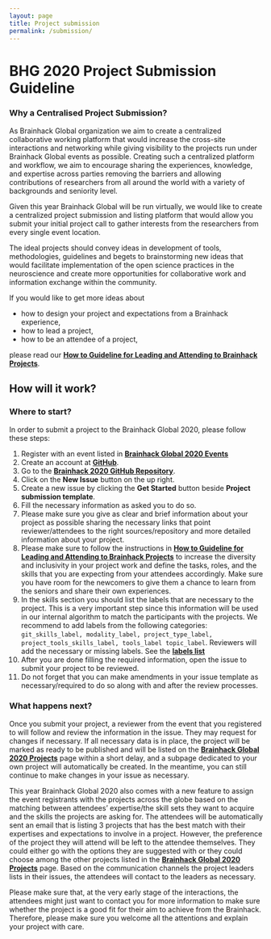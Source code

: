 ```yaml
---
layout: page
title: Project submission
permalink: /submission/
---
```


# BHG 2020 Project Submission Guideline

### Why a Centralised Project Submission?

As Brainhack Global organization we aim to create a centralized collaborative working platform that would increase the cross-site interactions and networking while giving visibility to the projects run under Brainhack Global events as possible. Creating such a centralized platform and workflow, we aim to encourage sharing the experiences, knowledge, and expertise across parties removing the barriers and allowing contributions of researchers from all around the world with a variety of backgrounds and seniority level.

Given this year Brainhack Global will be run virtually, we would like to create a centralized project submission and listing platform that would allow you submit your initial project call to gather interests from the researchers from every single event location.

The ideal projects should convey ideas in development of tools, methodologies, guidelines and begets to brainstorming new ideas that would facilitate implementation of the open science practices in the neuroscience and create more opportunities for collaborative work and information exchange within the community.

If you would like to get more ideas about

- how to design your project and expectations from a Brainhack experience,
- how to lead a project,
- how to be an attendee of a project,

please read our **<a href="https://github.com/brainhackorg/bhg-event-materials/blob/master/docs/leading_and_attending_to_brainhack_projects.md" target="_blank">How to Guideline for Leading and Attending to Brainhack Projects</a>**.

## How will it work?

### Where to start?

In order to submit a project to the Brainhack Global 2020, please follow these steps:

1. Register with an event listed in **<a href="https://brainhack.org/global2020/events/" target="_blank">Brainhack Global 2020 Events</a>**
1. Create an account at **<a href="http://github.com/" target="_blank">GitHub</a>**.
1. Go to the **<a href="https://github.com/brainhackorg/global2020/issues" target="_blank">Brainhack 2020 GitHub Repository</a>**.
1. Click on the **New Issue** button on the up right.
1. Create a new issue by clicking the **Get Started** button beside **Project submission template**.
1. Fill the necessary information as asked you to do so.
1. Please make sure you give as clear and brief information about your project as possible sharing the necessary links that point reviewer/attendees to the right sources/repository and more detailed information about your project.
1. Please make sure to follow the instructions in **<a href="https://github.com/brainhackorg/bhg-event-materials/blob/master/docs/leading_and_attending_to_brainhack_projects.md" target="_blank">How to Guideline for Leading and Attending to Brainhack Projects</a>** to increase the diversity and inclusivity in your project work and define the tasks, roles, and the skills that you are expecting from your attendees accordingly. Make sure you have room for the newcomers to give them a chance to learn from the seniors and share their own experiences.
1. In the skills section you should list the labels that are necessary to the project. This is a very important step since this information will be used in our internal algorithm to match the participants with the projects. We recommend to add labels from the following categories: `git_skills_label, modality_label, project_type_label, project_tools_skills_label, tools_label topic_label`. Reviewers will add the necessary or missing labels. See the **<a href="https://github.com/brainhackorg/global2020/labels" target="_blank">labels list</a>**
1. After you are done filling the required information, open the issue to submit your project to be reviewed. 
1. Do not forget that you can make amendments in your issue template as necessary/required to do so along with and after the review processes.


### What happens next?

Once you submit your project, a reviewer from the event that you registered to will follow and review the information in the issue. They may request for changes if necessary. If all necessary data is in place, the project will be marked as ready to be published and will be listed on the **<a href="https://brainhack.org/global2020/projects/" target="_blank">Brainhack Global 2020 Projects</a>** page within a short delay, and a subpage dedicated to your own project will automatically be created. In the meantime, you can still continue to make changes in your issue as necessary.

This year Brainhack Global 2020 also comes with a new feature to assign the event registrants with the projects across the globe based on the matching between attendees’ expertise/the skill sets they want to acquire and the skills the projects are asking for. The attendees will be automatically sent an email that is listing 3 projects that has the best match with their expertises and expectations to involve in a project. However, the preference of the project they will attend will be left to the attendee themselves. They could either go with the options they are suggested with or they could choose among the other projects listed in the **<a href="https://brainhack.org/global2020/projects/" target="_blank">Brainhack Global 2020 Projects</a>** page. Based on the communication channels the project leaders lists in their issues, the attendees will contact to the leaders as necessary.

Please make sure that, at the very early stage of the interactions, the attendees might just want to contact you for more information to make sure whether the project is a good fit for their aim to achieve from the Brainhack. Therefore, please make sure you welcome all the attentions and explain your project with care.
